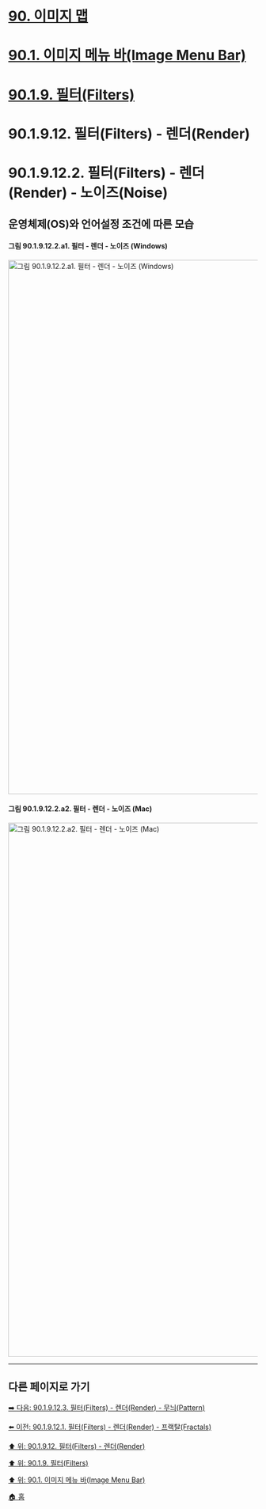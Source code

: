 # [90. 이미지 맵](./90-00-image-map.md)
# [90.1. 이미지 메뉴 바(Image Menu Bar)](./90-01-00-image-menu-bar.md)
# [90.1.9. 필터(Filters)](./90-01-09-filters.md)
# 90.1.9.12. 필터(Filters) - 렌더(Render)
# 90.1.9.12.2. 필터(Filters) - 렌더(Render) - 노이즈(Noise)
## 운영체제(OS)와 언어설정 조건에 따른 모습
#### 그림 90.1.9.12.2.a1. 필터 - 렌더 - 노이즈 (Windows)
<img width="1080" alt="그림 90.1.9.12.2.a1. 필터 - 렌더 - 노이즈 (Windows)" environment="Windows 10 GIMP 2.10.36" src="https://github.com/wonder13662/gimp/assets/15767104/3e78b29b-e6ee-4ec2-a5c6-44eb74d414d5">

#### 그림 90.1.9.12.2.a2. 필터 - 렌더 - 노이즈 (Mac)
<img width="1080" alt="그림 90.1.9.12.2.a2. 필터 - 렌더 - 노이즈 (Mac)" environment="MacOS:Sonoma 14.2.1 GIMP 2.10.36" src="https://github.com/wonder13662/gimp/assets/15767104/e8427f04-b652-4688-b9a6-fa210c1bb48e">

***

## 다른 페이지로 가기

[➡️ 다음: 90.1.9.12.3. 필터(Filters) - 렌더(Render) - 무늬(Pattern)](./90-01-09-filtersx-12-renderx-03-pattern.md)

[⬅️ 이전: 90.1.9.12.1. 필터(Filters) - 렌더(Render) - 프랙탈(Fractals)](./90-01-09-filtersx-12-renderx-01-fractals.md)

[⬆️ 위: 90.1.9.12. 필터(Filters) - 렌더(Render)](./90-01-09-filtersx-12-render.md)

[⬆️ 위: 90.1.9. 필터(Filters)](./90-01-09-filters.md)

[⬆️ 위: 90.1. 이미지 메뉴 바(Image Menu Bar)](./90-01-00-image-menu-bar.md)

[🏠 홈](./00-home.md)
